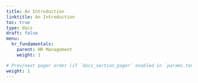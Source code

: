 ```yaml
---
title: An Introduction
linktitle: An Introduction
toc: true
type: docs
draft: false
menu:
  hr_fundamentals:
    parent: HR Management
    weight: 1

# Prev/next pager order (if `docs_section_pager` enabled in `params.toml`)
weight: 1
---
```



